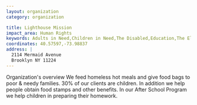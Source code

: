 ```yaml
---
layout: organization
category: organization

title: Lighthouse Mission
impact_area: Human Rights
keywords: Adults in Need,Children in Need,The Disabled,Education,The Elderly,Families in Need,Health and Wellness,The Homeless and Hungry,Women in Need
coordinates: 40.57597,-73.98837
address: |
  2114 Mermaid Avenue
  Brooklyn NY 11224
---
```

Organization's overview
We feed homeless hot meals and give food bags to poor & needy families.  30% of our clients are children.  In addition we help people obtain food stamps and other benefits. In our After School Program we help children in preparing their homework.
